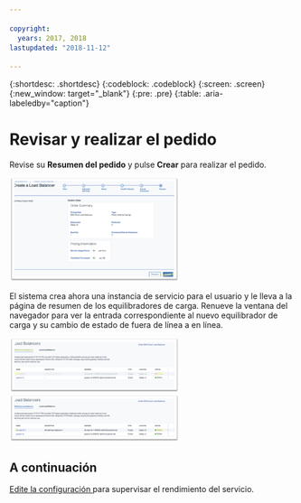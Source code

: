 ```yaml
---

copyright:
  years: 2017, 2018
lastupdated: "2018-11-12"

---
```


{:shortdesc: .shortdesc}
{:codeblock: .codeblock}
{:screen: .screen}
{:new_window: target="_blank"}
{:pre: .pre}
{:table: .aria-labeledby="caption"}

# Revisar y realizar el pedido
Revise su **Resumen del pedido** y pulse **Crear** para realizar el pedido.

<img src="images/review-order-lb.png" alt="dibujo" style="width: 300px;"/>

El sistema crea ahora una instancia de servicio para el usuario y le lleva a la página de resumen de los equilibradores de carga. Renueve la ventana del navegador para ver la entrada correspondiente al nuevo equilibrador de carga y su cambio de estado de fuera de línea a en línea.  

<img src="images/summary-offline.png" alt="dibujo" style="width: 300px;"/>

<img src="images/summary-online.png" alt="dibujo" style="width: 300px;"/>

## A continuación
[Edite la configuración ](managing-lb.html) para supervisar el rendimiento del servicio.
